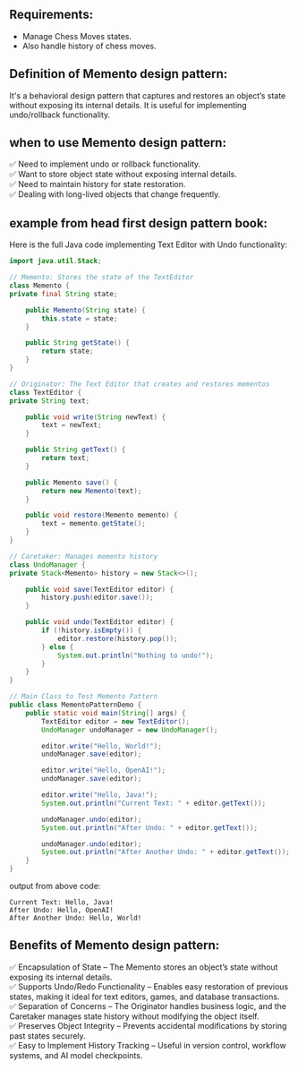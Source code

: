 ## Requirements: 

- Manage Chess Moves states.
- Also handle history of chess moves.

## Definition of Memento design pattern:

It's a behavioral design pattern that captures and restores an object’s state without exposing its internal details. 
It is useful for implementing undo/rollback functionality.

## when to use Memento design pattern:

✅ Need to implement undo or rollback functionality. </br>
✅ Want to store object state without exposing internal details. </br>
✅ Need to maintain history for state restoration. </br>
✅ Dealing with long-lived objects that change frequently. </br>

## example from head first design pattern book:

Here is the full Java code implementing Text Editor with Undo functionality:

``` java
import java.util.Stack;

// Memento: Stores the state of the TextEditor
class Memento {
private final String state;

    public Memento(String state) {
        this.state = state;
    }

    public String getState() {
        return state;
    }
}

// Originator: The Text Editor that creates and restores mementos
class TextEditor {
private String text;

    public void write(String newText) {
        text = newText;
    }

    public String getText() {
        return text;
    }

    public Memento save() {
        return new Memento(text);
    }

    public void restore(Memento memento) {
        text = memento.getState();
    }
}

// Caretaker: Manages memento history
class UndoManager {
private Stack<Memento> history = new Stack<>();

    public void save(TextEditor editor) {
        history.push(editor.save());
    }

    public void undo(TextEditor editor) {
        if (!history.isEmpty()) {
            editor.restore(history.pop());
        } else {
            System.out.println("Nothing to undo!");
        }
    }
}

// Main Class to Test Memento Pattern
public class MementoPatternDemo {
    public static void main(String[] args) {
        TextEditor editor = new TextEditor();
        UndoManager undoManager = new UndoManager();

        editor.write("Hello, World!");
        undoManager.save(editor);

        editor.write("Hello, OpenAI!");
        undoManager.save(editor);

        editor.write("Hello, Java!");
        System.out.println("Current Text: " + editor.getText());

        undoManager.undo(editor);
        System.out.println("After Undo: " + editor.getText());

        undoManager.undo(editor);
        System.out.println("After Another Undo: " + editor.getText());
    }
}
```

output from above code:

```
Current Text: Hello, Java!
After Undo: Hello, OpenAI!
After Another Undo: Hello, World!
```


## Benefits of Memento design pattern:

✅ Encapsulation of State – The Memento stores an object’s state without exposing its internal details. </br>
✅ Supports Undo/Redo Functionality – Enables easy restoration of previous states, making it ideal for text editors, games, and database transactions. </br>
✅ Separation of Concerns – The Originator handles business logic, and the Caretaker manages state history without modifying the object itself. </br>
✅ Preserves Object Integrity – Prevents accidental modifications by storing past states securely. </br>
✅ Easy to Implement History Tracking – Useful in version control, workflow systems, and AI model checkpoints. </br>